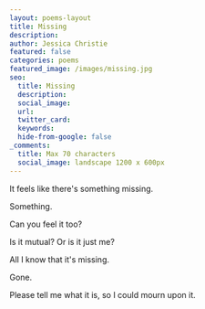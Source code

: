 ```yaml
---
layout: poems-layout
title: Missing
description: 
author: Jessica Christie
featured: false
categories: poems
featured_image: /images/missing.jpg
seo:
  title: Missing
  description: 
  social_image:
  url:
  twitter_card:
  keywords:
  hide-from-google: false
_comments:
  title: Max 70 characters
  social_image: landscape 1200 x 600px
---
```

It feels like there's something missing.

Something.

Can you feel it too?

Is it mutual? Or is it just me?

All I know that it's missing.

Gone.

Please tell me what it is, so I could mourn upon it.

&nbsp;
